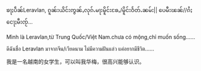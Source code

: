
ၶႃႈပဵၼ်Leravlan, ၵူၼ်းယိင်းဢွၼ်ႇလုၵ်ႉမႃးမိူင်းၶႄႇ/မိူင်းဝႅတ်ႉၼမ်း|| ပေမီးၽၼ်//ၵႆႈငေႃႈမီးၸႂ်…

Mình là Leravlan,từ Trung Quốc/Việt Nam.chưa có mộng,chỉ muốn sống……

ดีฉันชื่อ Leravlan มาจากจีน/เวียดนาม ไม่มีความฝันแล่ว แค่อยากมีชีวิต……

我是一名越南的女学生，可以叫我华梅，很高兴能够认识。
